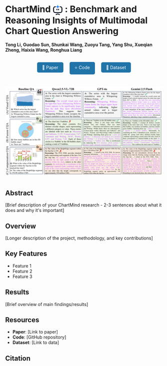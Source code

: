 # ChartMind <img src="/images/chartMind.png" width="32" height="32" style="vertical-align: middle;"> : Benchmark and Reasoning Insights of Multimodal Chart Question Answering

**Tong Li, Guodao Sun, Shunkai Wang, Zuoyu Tang, Yang Shu, Xueqian Zheng, Haixia Wang, Ronghua Liang**

<!-- 按钮样式的链接 -->
<div style="text-align: center; margin: 30px 0;">
  <a href="#" style="background-color: #2174A8; color: white; padding: 8px 16px; margin: 0 8px; text-decoration: none; border-radius: 5px; display: inline-block;">📑 Paper</a>
  <a href="#" style="background-color: #2174A8; color: white; padding: 8px 16px; margin: 0 8px; text-decoration: none; border-radius: 5px; display: inline-block;">⭐ Code</a>
  <a href="https://huggingface.co/datasets/guodaosun/Mega60k" style="background-color: #2174A8; color: white; padding: 8px 16px; margin: 0 8px; text-decoration: none; border-radius: 5px; display: inline-block;">🧱 Dataset</a>
</div>

<!-- 流程图 -->
<div style="text-align: center; margin: 40px 0;">
  <img src="/images/cover.png" alt="ChartMind Overview" style="max-width: 100%; height: auto;">
</div>

## Abstract
[Brief description of your ChartMind research - 2-3 sentences about what it does and why it's important]

## Overview
[Longer description of the project, methodology, and key contributions]

## Key Features
- Feature 1
- Feature 2  
- Feature 3

## Results
[Brief overview of main findings/results]

## Resources
- **Paper**: [Link to paper]
- **Code**: [GitHub repository]
- **Dataset**: [Link to data]

## Citation
